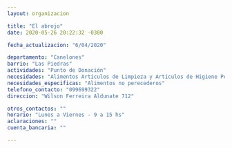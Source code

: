 ```yaml
---
layout: organizacion

title: "El abrojo"
date: 2020-05-26 20:22:32 -0300

fecha_actualizacion: "6/04/2020"

departamento: "Canelones"
barrio: "Las Piedras"
actividades: "Punto de Donación"
necesidades: "Alimentos Artículos de Limpieza y Artículos de Higiene Personal"
necesidades_especificas: "Alimentos no perecederos"
telefono_contacto: "099699322"
direccion: "Wilson Ferreira Aldunate 712"

otros_contactos: ""
horario: "Lunes a Viernes - 9 a 15 hs"
aclaraciones: ""
cuenta_bancaria: ""

---
```

